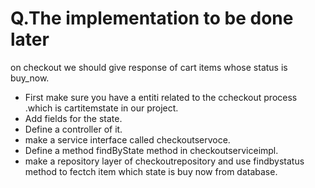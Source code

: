 # Q.The implementation to be done later
on checkout we should give response of cart items whose status is buy_now.
* First make sure you have a  entiti related to the ccheckout process .which is cartitemstate in our project.
* Add  fields for the state.
* Define a controller of it.
* make a service interface called checkoutservoce.
* Define a method findByState method in checkoutserviceimpl.
* make a repository layer of checkoutrepository and use findbystatus method to fectch item which state is buy now from database.
